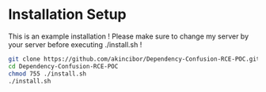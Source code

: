 # Installation Setup

This is an example installation ! Please make sure to change my server by your server before executing ./install.sh !

```sh
git clone https://github.com/akincibor/Dependency-Confusion-RCE-POC.git
cd Dependency-Confusion-RCE-POC
chmod 755 ./install.sh
./install.sh
```

